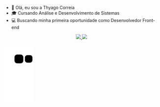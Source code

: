 - 👋 Olá, eu sou a Thyago Correia
- 🎓 Cursando Análise e Desenvolvimento de Sistemas 
- 💻 Buscando minha primeira oportunidade como Desenvolvedor Front-end

<div align="center">
  <a href="https://github.com/thyagoasc">
  <img height="180em" src="https://github-readme-stats.vercel.app/api?username=thyagoasc&show_icons=true&theme=dark&include_all_commits=true&count_private=true"/>
  <img height="180em" src="https://github-readme-stats.vercel.app/api/top-langs/?username=thyagoasc&layout=compact&langs_count=7&theme=dark"/>
</div>
  
![ Animação de cobra ](https://github.com/rafaballerini/rafaballerini/blob/output/github-contribution-grid-snake.svg)
